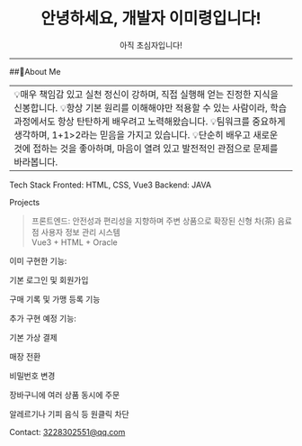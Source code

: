 <h1 align="center">안녕하세요, 개발자 이미령입니다!</h1>
<div align="center">아직 초심자입니다!</div>
<hr>
<div>
##🔗About Me
<table>
<tr><td>
💡매우 책임감 있고 실천 정신이 강하며, 직접 실행해 얻는 진정한 지식을 신봉합니다.
💡항상 기본 원리를 이해해야만 적용할 수 있는 사람이라, 학습 과정에서도 항상 탄탄하게 배우려고 노력해왔습니다.
💡팀워크를 중요하게 생각하며, 1+1>2라는 믿음을 가지고 있습니다.
💡단순히 배우고 새로운 것에 접하는 것을 좋아하며, 마음이 열려 있고 발전적인 관점으로 문제를 바라봅니다.
</td></tr>
</table>
</div>
Tech Stack
Fronted: HTML, CSS, Vue3
Backend: JAVA

Projects
><div>프론트엔드: 안전성과 편리성을 지향하며 주변 상품으로 확장된 신형 차(茶) 음료점 사용자 정보 관리 시스템</div>
><div>Vue3 + HTML + Oracle</div>

이미 구현한 기능:

기본 로그인 및 회원가입

구매 기록 및 가맹 등록 기능

추가 구현 예정 기능:

기본 가상 결제

매장 전환

비밀번호 변경

장바구니에 여러 상품 동시에 주문

알레르기나 기피 음식 등 원클릭 차단

Contact: 3228302551@qq.com

